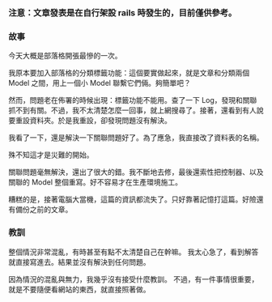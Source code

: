 ### 注意：文章發表是在自行架設 rails 時發生的，目前僅供參考。

### 故事
今天大概是部落格開張最慘的一次。

我原本要加入部落格的分類標籤功能：這個要實做起來，就是文章和分類兩個 Model 之間，用上一個小 Model 聯繫它們倆。夠簡單吧？

然而，問題老在佈署的時候出現：標籤功能不能用。查了一下 Log，發現和關聯抓不到有關。不過，我不太清楚怎麼一回事，就上網搜尋了。接著，還看到有人說要重設資料夾。於是我重設，卻發現問題沒有解決。

我看了一下，還是解決一下關聯問題好了。為了應急，我直接改了資料表的名稱。

殊不知這才是災難的開始。

關聯問題毫無解決，還出了很大的錯。我不斷地去修，最後還索性把控制器、以及關聯的 Model 整個重寫。好不容易才在生產環境施工。

糟糕的是，接著電腦大當機，這篇的資訊都流失了。只好靠著記憶打這篇。好險還有備份之前的文章。

### 教訓
整個情況非常混亂，有時甚至有點不太清楚自己在幹嘛。
我太心急了，看到解答就直接寫進去。結果並沒有解決到任何問題。

因為情況的混亂與無力，我幾乎沒有接受什麼教訓。
不過，有一件事情很重要，就是不要隨便看網站的東西，就直接照著做。